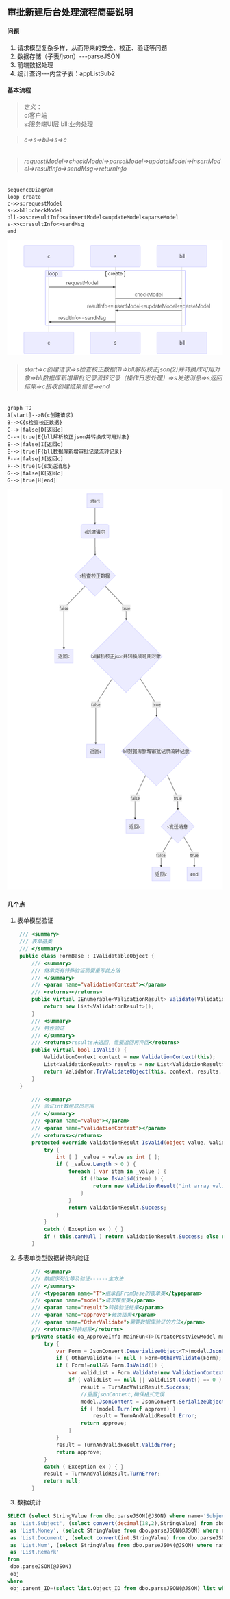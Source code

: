 ## 审批新建后台处理流程简要说明


#### 问题

1. 请求模型复杂多样，从而带来的安全、校正、验证等问题
2. 数据存储（子表/json）---parseJSON
3. 前端数据处理
4. 统计查询---内含子表：appListSub2


#### 基本流程

> 定义：  
> c:客户端   
> s:服务端UI层 
> bll:业务处理  

> ###### c=>s=>bll=>s=>c

> ###### requestModel=>checkModel=>parseModel=>updateModel=>insertModel=>resultInfo=>sendMsg=>returnInfo   

```
sequenceDiagram
loop create
c->>s:requestModel
s->>bll:checkModel
bll->>s:resultInfo<=insertModel<=updateModel<=parseModel
s->>c:resultInfo<=sendMsg
end
```
![img1](https://github.com/cocoking2413/cocoking2413.github.io/blob/master/static/img/2016-12-02_143935.png?raw=true)


> ###### start=>c创建请求=>s检查校正数据(1)=>bll解析校正json(2)并转换成可用对象=>bll数据库新增审批记录流转记录（操作日志处理）=>s发送消息=>s返回结果=>c接收创建结果信息=>end

```
graph TD
A[start]-->B(c创建请求)
B-->C{s检查校正数据}
C-->|false|D[返回c]
C-->|true|E{bll解析校正json并转换成可用对象}
E-->|false|I[返回c]
E-->|true|F{bll数据库新增审批记录流转记录}
F-->|false|J[返回c]
F-->|true|G{s发送消息}
G-->|false|K[返回c]
G-->|true|H[end]
```
![img2](https://github.com/cocoking2413/cocoking2413.github.io/blob/master/static/img/2016-12-02_143803.png?raw=true)


#### 几个点

1. 表单模型验证    

```csharp
	/// <summary>
	/// 表单基类
	/// </summary>
	public class FormBase : IValidatableObject {
		/// <summary>
		/// 继承类有特殊验证需要重写此方法
		/// </summary>
		/// <param name="validationContext"></param>
		/// <returns></returns>
		public virtual IEnumerable<ValidationResult> Validate(ValidationContext validationContext) {
			return new List<ValidationResult>();
		}
		/// <summary>
		/// 特性验证
		/// </summary>
		/// <returns>results未返回，需要返回再传回</returns>
		public virtual bool IsValid() {
			ValidationContext context = new ValidationContext(this);
			List<ValidationResult> results = new List<ValidationResult>();
			return Validator.TryValidateObject(this, context, results, true);
		}
	}
```


```csharp
        /// <summary>
		/// 验证int数组成员范围
		/// </summary>
		/// <param name="value"></param>
		/// <param name="validationContext"></param>
		/// <returns></returns>
		protected override ValidationResult IsValid(object value, ValidationContext validationContext) {
			try {
				int [ ] _value = value as int [ ];
				if ( _value.Length > 0 ) {
					foreach ( var item in _value ) {
						if (!base.IsValid(item) ) {
							return new ValidationResult("int array validate error!");
						}
					}
					return ValidationResult.Success;
				}
			}
			catch ( Exception ex ) { }
			if ( this.canNull ) return ValidationResult.Success; else return new ValidationResult("has int array validate inner error!");
		}


```

2. 多表单类型数据转换和验证
```csharp
		/// <summary>
		/// 数据序列化等及验证------主方法
		/// </summary>
		/// <typeparam name="T">继承自FromBase的表单类</typeparam>
		/// <param name="model">请求模型类</param>
		/// <param name="result">转换验证结果</param>
		/// <param name="approve">转换结果</param>
		/// <param name="OtherValidate">需要数据库验证的方法</param>
		/// <returns>转换结果</returns>
		private static oa_ApproveInfo MainFun<T>(CreatePostViewModel model, out TurnAndValidResult result, ref oa_ApproveInfo approve, Func<T,T> OtherValidate =null) where T : FormBase {
			try {
				var Form = JsonConvert.DeserializeObject<T>(model.JsonContent);//反序列化
				if ( OtherValidate != null ) Form=OtherValidate(Form);
				if ( Form!=null&& Form.IsValid()) {
					var validList = Form.Validate(new ValidationContext(Form));
					if ( validList == null || validList.Count() == 0 ) {
						result = TurnAndValidResult.Success;
						//重置jsonContent,确保格式无误
						model.JsonContent = JsonConvert.SerializeObject(Form);
						if ( !model.Turn(ref approve) )
							result = TurnAndValidResult.Error;
						return approve;
					}
				}
				result = TurnAndValidResult.ValidError;
				return approve;
			}
			catch ( Exception ex ) { }
			result = TurnAndValidResult.TurnError;
			return null;
		}
```

3. 数据统计
```sql
SELECT (select StringValue from dbo.parseJSON(@JSON) where name='Subject' and parent_ID=obj.Object_ID)
 as 'List.Subject', (select convert(decimal(18,2),StringValue) from dbo.parseJSON(@JSON) where name='Money' and parent_ID=obj.Object_ID)
 as 'List.Money', (select StringValue from dbo.parseJSON(@JSON) where name='Document' and parent_ID=obj.Object_ID)
 as 'List.Document', (select convert(int,StringValue) from dbo.parseJSON(@JSON) where name='Num' and parent_ID=obj.Object_ID)
 as 'List.Num', (select StringValue from dbo.parseJSON(@JSON) where name='Remark' and parent_ID=obj.Object_ID)
 as 'List.Remark'
from
 dbo.parseJSON(@JSON)
 obj
where
 obj.parent_ID=(select list.Object_ID from dbo.parseJSON(@JSON) list where NAME='List')
```